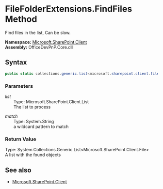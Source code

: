 # FileFolderExtensions.FindFiles Method  
Find files in the list, Can be slow.  

**Namespace:** [Microsoft.SharePoint.Client](Microsoft.SharePoint.Client.md)  
**Assembly:** OfficeDevPnP.Core.dll  
## Syntax
```C#
public static collections.generic.list<microsoft.sharepoint.client.file> FindFiles(List list,String match)
```
### Parameters
*list*  
&emsp;&emsp;Type: Microsoft.SharePoint.Client.List  
&emsp;&emsp;The list to process  
  
*match*  
&emsp;&emsp;Type: System.String  
&emsp;&emsp;a wildcard pattern to match  
  
### Return Value
Type: System.Collections.Generic.List<Microsoft.SharePoint.Client.File>  
A list with the found  objects

## See also
- [Microsoft.SharePoint.Client](Microsoft.SharePoint.Client.md)
